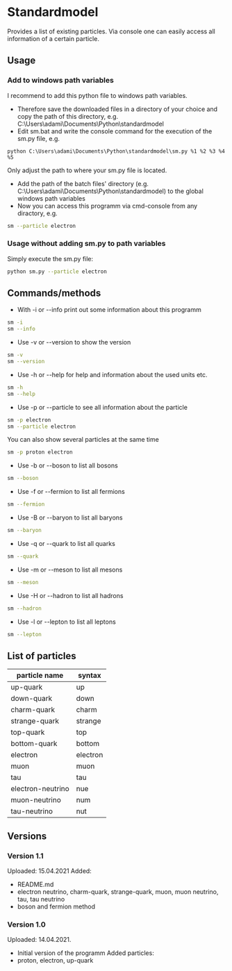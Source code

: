 # Standardmodel
Provides a list of existing particles. Via console one can easily access all
information of a certain particle.
## Usage
### Add to windows path variables
I recommend to add this python file to windows path variables.
- Therefore save the downloaded files in a directory of your choice and copy
the path of this directory, e.g. C:\Users\adami\Documents\Python\standardmodel
- Edit sm.bat and write the console command for the execution of the sm.py file, e.g.
```batch
python C:\Users\adami\Documents\Python\standardmodel\sm.py %1 %2 %3 %4 %5
```
Only adjust the path to where your sm.py file is located.
- Add the path of the batch files' directory (e.g. C:\Users\adami\Documents\Python\standardmodel)
to the global windows path variables
- Now you can access this programm via cmd-console from any diractory, e.g.
```bash
sm --particle electron
```
### Usage without adding sm.py to path variables
Simply execute the sm.py file:
```bash
python sm.py --particle electron
```
## Commands/methods
- With -i or --info print out some information about this programm
```bash
sm -i
sm --info
```
- Use -v or --version to show the version
```bash
sm -v
sm --version
```
- Use -h or --help for help and information about the used units etc.
```bash
sm -h
sm --help
```
- Use -p or --particle to see all information about the particle <name>
```bash
sm -p electron
sm --particle electron
```
You can also show several particles at the same time
```bash
sm -p proton electron
```
- Use -b or --boson to list all bosons
```bash
sm --boson
```
- Use -f or --fermion to list all fermions
```bash
sm --fermion
```
- Use -B or --baryon to list all baryons
```bash
sm --baryon
```
- Use -q or --quark to list all quarks
```bash
sm --quark
```
- Use -m or --meson to list all mesons
```bash
sm --meson
```
- Use -H or --hadron to list all hadrons
```bash
sm --hadron
```
- Use -l or --lepton to list all leptons
```bash
sm --lepton
```
## List of particles
| particle name | syntax |
| ------------------ | ------------------ |
| up-quark | up |
| down-quark | down |
| charm-quark | charm |
| strange-quark | strange |
| top-quark | top |
| bottom-quark | bottom |
| electron | electron |
| muon | muon |
| tau | tau |
| electron-neutrino | nue |
| muon-neutrino | num |
| tau-neutrino | nut |
## Versions
### Version 1.1
Uploaded: 15.04.2021
Added:
- README.md
- electron neutrino, charm-quark, strange-quark, muon, muon neutrino, tau, tau neutrino
- boson and fermion method
### Version 1.0
Uploaded: 14.04.2021.
- Initial version of the programm
Added particles:
- proton, electron, up-quark
